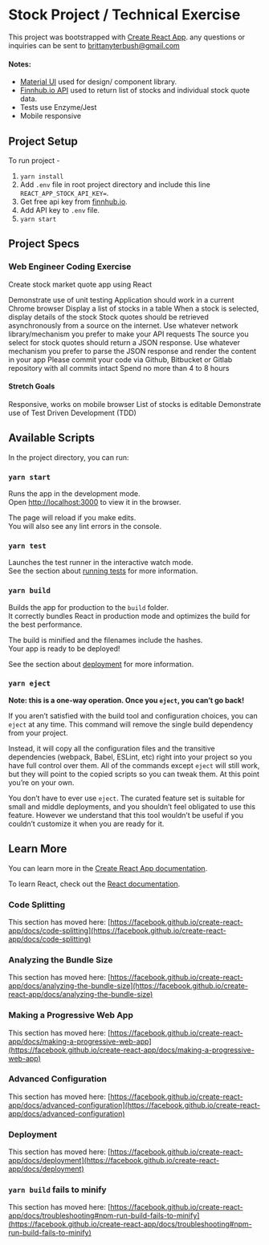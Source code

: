# Stock Project / Technical Exercise

This project was bootstrapped with [Create React App](https://github.com/facebook/create-react-app).
any questions or inquiries can be sent to brittanyterbush@gmail.com

#### Notes: 
- [Material UI](https://material-ui.com/) used for design/ component library.
- [Finnhub.io API](https://finnhub.io/) used to return list of stocks and individual stock quote data.
- Tests use Enzyme/Jest
- Mobile responsive


## Project Setup
To run project -
1. `yarn install`
2. Add `.env` file in root project directory and include this line `REACT_APP_STOCK_API_KEY=`.
3. Get free api key from [finnhub.io](https://finnhub.io/).
4. Add API key to `.env` file.
5. `yarn start`

## Project Specs
### Web Engineer Coding Exercise
Create stock market quote app using React

Demonstrate use of unit testing
Application should work in a current Chrome browser
Display a list of stocks in a table
When a stock is selected, display details of the stock
Stock quotes should be retrieved asynchronously from a source on the internet.
Use whatever network library/mechanism you prefer to make your API requests
The source you select for stock quotes should return a JSON response.
Use whatever mechanism you prefer to parse the JSON response and render the content in your app
Please commit your code via Github, Bitbucket or Gitlab repository with all commits intact
Spend no more than 4 to 8 hours
 

#### Stretch Goals

Responsive, works on mobile browser
List of stocks is editable
Demonstrate use of Test Driven Development (TDD)

## Available Scripts

In the project directory, you can run:

### `yarn start`

Runs the app in the development mode.\
Open [http://localhost:3000](http://localhost:3000) to view it in the browser.

The page will reload if you make edits.\
You will also see any lint errors in the console.

### `yarn test`

Launches the test runner in the interactive watch mode.\
See the section about [running tests](https://facebook.github.io/create-react-app/docs/running-tests) for more information.

### `yarn build`

Builds the app for production to the `build` folder.\
It correctly bundles React in production mode and optimizes the build for the best performance.

The build is minified and the filenames include the hashes.\
Your app is ready to be deployed!

See the section about [deployment](https://facebook.github.io/create-react-app/docs/deployment) for more information.

### `yarn eject`

**Note: this is a one-way operation. Once you `eject`, you can’t go back!**

If you aren’t satisfied with the build tool and configuration choices, you can `eject` at any time. This command will remove the single build dependency from your project.

Instead, it will copy all the configuration files and the transitive dependencies (webpack, Babel, ESLint, etc) right into your project so you have full control over them. All of the commands except `eject` will still work, but they will point to the copied scripts so you can tweak them. At this point you’re on your own.

You don’t have to ever use `eject`. The curated feature set is suitable for small and middle deployments, and you shouldn’t feel obligated to use this feature. However we understand that this tool wouldn’t be useful if you couldn’t customize it when you are ready for it.

## Learn More

You can learn more in the [Create React App documentation](https://facebook.github.io/create-react-app/docs/getting-started).

To learn React, check out the [React documentation](https://reactjs.org/).

### Code Splitting

This section has moved here: [https://facebook.github.io/create-react-app/docs/code-splitting](https://facebook.github.io/create-react-app/docs/code-splitting)

### Analyzing the Bundle Size

This section has moved here: [https://facebook.github.io/create-react-app/docs/analyzing-the-bundle-size](https://facebook.github.io/create-react-app/docs/analyzing-the-bundle-size)

### Making a Progressive Web App

This section has moved here: [https://facebook.github.io/create-react-app/docs/making-a-progressive-web-app](https://facebook.github.io/create-react-app/docs/making-a-progressive-web-app)

### Advanced Configuration

This section has moved here: [https://facebook.github.io/create-react-app/docs/advanced-configuration](https://facebook.github.io/create-react-app/docs/advanced-configuration)

### Deployment

This section has moved here: [https://facebook.github.io/create-react-app/docs/deployment](https://facebook.github.io/create-react-app/docs/deployment)

### `yarn build` fails to minify

This section has moved here: [https://facebook.github.io/create-react-app/docs/troubleshooting#npm-run-build-fails-to-minify](https://facebook.github.io/create-react-app/docs/troubleshooting#npm-run-build-fails-to-minify)
